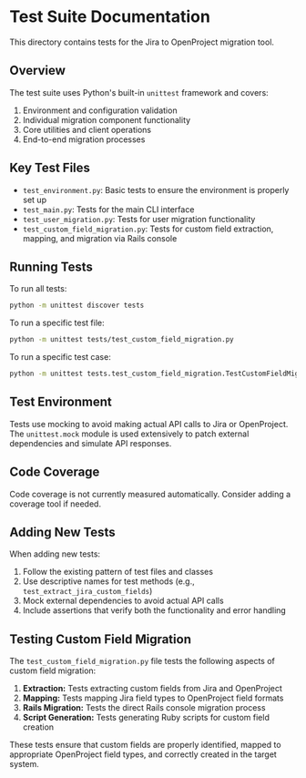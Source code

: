 # Test Suite Documentation

This directory contains tests for the Jira to OpenProject migration tool.

## Overview

The test suite uses Python's built-in `unittest` framework and covers:

1. Environment and configuration validation
2. Individual migration component functionality
3. Core utilities and client operations
4. End-to-end migration processes

## Key Test Files

- `test_environment.py`: Basic tests to ensure the environment is properly set up
- `test_main.py`: Tests for the main CLI interface
- `test_user_migration.py`: Tests for user migration functionality
- `test_custom_field_migration.py`: Tests for custom field extraction, mapping, and migration via Rails console

## Running Tests

To run all tests:

```bash
python -m unittest discover tests
```

To run a specific test file:

```bash
python -m unittest tests/test_custom_field_migration.py
```

To run a specific test case:

```bash
python -m unittest tests.test_custom_field_migration.TestCustomFieldMigration.test_extract_jira_custom_fields
```

## Test Environment

Tests use mocking to avoid making actual API calls to Jira or OpenProject. The `unittest.mock` module is used extensively to patch external dependencies and simulate API responses.

## Code Coverage

Code coverage is not currently measured automatically. Consider adding a coverage tool if needed.

## Adding New Tests

When adding new tests:

1. Follow the existing pattern of test files and classes
2. Use descriptive names for test methods (e.g., `test_extract_jira_custom_fields`)
3. Mock external dependencies to avoid actual API calls
4. Include assertions that verify both the functionality and error handling

## Testing Custom Field Migration

The `test_custom_field_migration.py` file tests the following aspects of custom field migration:

1. **Extraction:** Tests extracting custom fields from Jira and OpenProject
2. **Mapping:** Tests mapping Jira field types to OpenProject field formats
3. **Rails Migration:** Tests the direct Rails console migration process
4. **Script Generation:** Tests generating Ruby scripts for custom field creation

These tests ensure that custom fields are properly identified, mapped to appropriate OpenProject field types, and correctly created in the target system.
